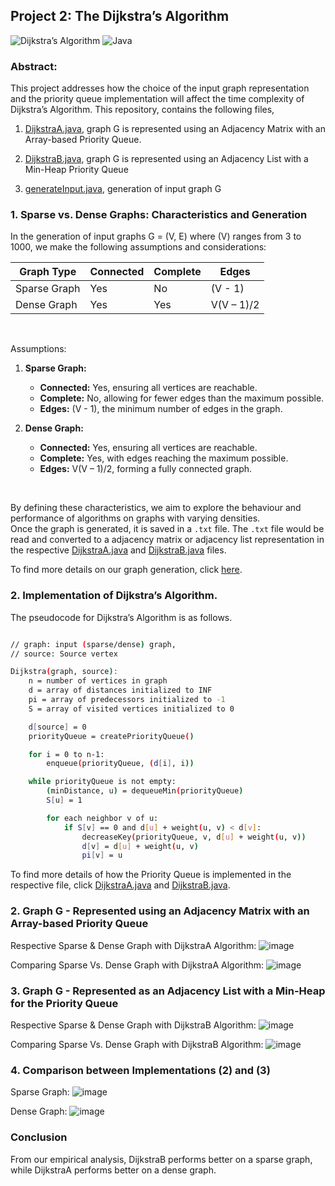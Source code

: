 ## Project 2: The Dijkstra’s Algorithm

![Dijkstra’s Algorithm](https://img.shields.io/badge/Dijkstra’s_Algorithm-B1DE67?style=for-the-badge&logoColor=white)
![Java](https://img.shields.io/badge/java-%23ED8B00.svg?style=for-the-badge&logo=java&logoColor=white)

### Abstract:
This project addresses how the choice of the input graph representation and the priority queue implementation will affect the time complexity of Dijkstra’s Algorithm. This repository, contains the following files, 

1. [DijkstraA.java](https://github.com/J0JIng/SC2001-Algorithm-Analysis-/blob/main/Project2/DijkstraA.java),
graph G is represented using an Adjacency Matrix with an Array-based Priority Queue.

2. [DijkstraB.java](https://github.com/J0JIng/SC2001-Algorithm-Analysis-/blob/main/Project2/DijkstraB.java),
graph G is represented using an Adjacency List with a Min-Heap Priority Queue

3. [generateInput.java](https://github.com/J0JIng/SC2001-Algorithm-Analysis-/blob/main/Project2/generateInput.java),
generation of input graph G

### 1. Sparse vs. Dense Graphs: Characteristics and Generation

In the generation of input graphs G = (V, E) where (V) ranges from 3 to 1000, we make the following assumptions and considerations:

| Graph Type   | Connected | Complete | Edges                         |
|--------------| ----------| ---------| ----------------------------- | 
| Sparse Graph | Yes        | No       | (V - 1)                      | 
| Dense Graph  | Yes        | Yes      | V(V – 1)/2                   |

<br />

Assumptions:
1. **Sparse Graph:**
   - **Connected:** Yes, ensuring all vertices are reachable.
   - **Complete:** No, allowing for fewer edges than the maximum possible.
   - **Edges:** (V - 1), the minimum number of edges in the graph.

2. **Dense Graph:**
   - **Connected:** Yes, ensuring all vertices are reachable.
   - **Complete:** Yes, with edges reaching the maximum possible.
   - **Edges:** V(V – 1)/2, forming a fully connected graph.

<br />

By defining these characteristics, we aim to explore the behaviour and performance of algorithms on graphs with varying densities.<br />
Once the graph is generated, it is saved in a `.txt` file. The `.txt` file would be read and converted to a adjacency matrix or adjacency list representation in the respective [DijkstraA.java](https://github.com/J0JIng/SC2001-Algorithm-Analysis-/blob/main/Project2/DijkstraA.java) and [DijkstraB.java](https://github.com/J0JIng/SC2001-Algorithm-Analysis-/blob/main/Project2/DijkstraB.java) files. 

To find more details on our graph generation, click [here](https://github.com/J0JIng/SC2001-Algorithm-Analysis-/blob/main/Project2/generateInput.java). 

### 2. Implementation of Dijkstra’s Algorithm.

The pseudocode for Dijkstra’s Algorithm is as follows. 

```bash

// graph: input (sparse/dense) graph, 
// source: Source vertex

Dijkstra(graph, source):
    n = number of vertices in graph
    d = array of distances initialized to INF
    pi = array of predecessors initialized to -1
    S = array of visited vertices initialized to 0

    d[source] = 0
    priorityQueue = createPriorityQueue()

    for i = 0 to n-1:
        enqueue(priorityQueue, (d[i], i))

    while priorityQueue is not empty:
        (minDistance, u) = dequeueMin(priorityQueue)
        S[u] = 1

        for each neighbor v of u:
            if S[v] == 0 and d[u] + weight(u, v) < d[v]:
                decreaseKey(priorityQueue, v, d[u] + weight(u, v))
                d[v] = d[u] + weight(u, v)
                pi[v] = u
   ```

To find more details of how the Priority Queue is implemented in the respective file, click [DijkstraA.java](https://github.com/J0JIng/SC2001-Algorithm-Analysis-/blob/main/Project2/DijkstraA.java) and [DijkstraB.java](https://github.com/J0JIng/SC2001-Algorithm-Analysis-/blob/main/Project2/DijkstraB.java).

### 2. Graph G - Represented using an Adjacency Matrix with an Array-based Priority Queue

Respective Sparse & Dense Graph with DijkstraA Algorithm: 
![image](https://github.com/J0JIng/SC2001-Algorithm-Analysis-/assets/111691710/37674550-e80a-4d31-a9d6-f638c82fcfa9)

Comparing Sparse Vs. Dense Graph with DijkstraA Algorithm: 
![image](https://github.com/J0JIng/SC2001-Algorithm-Analysis-/assets/111691710/3813c1d0-172d-4ffa-bcd1-9e0c72a2eeaa)

### 3. Graph G - Represented as an Adjacency List with a Min-Heap for the Priority Queue

Respective Sparse & Dense Graph with DijkstraB Algorithm: 
![image](https://github.com/J0JIng/SC2001-Algorithm-Analysis-/assets/111691710/af40b2d7-e430-47f3-92b3-21a2dd8f85fe)

Comparing Sparse Vs. Dense Graph with DijkstraB Algorithm: 
![image](https://github.com/J0JIng/SC2001-Algorithm-Analysis-/assets/111691710/58b65107-ac4d-4b40-b640-cc8152bcac42)

### 4. Comparison between Implementations (2) and (3)

Sparse Graph:
![image](https://github.com/J0JIng/SC2001-Algorithm-Analysis-/assets/111691710/395d3090-c38b-4720-8c2d-05967eb1abdd)

Dense Graph: 
![image](https://github.com/J0JIng/SC2001-Algorithm-Analysis-/assets/111691710/c9e56a74-333f-43dd-9442-16923d221c23)

### Conclusion

From our empirical analysis, DijkstraB performs better on a sparse graph, while DijkstraA performs better on a dense graph.
